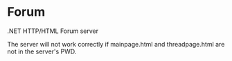 # Forum
.NET HTTP/HTML Forum server

The server will not work correctly if mainpage.html and threadpage.html are not in the server's PWD.
